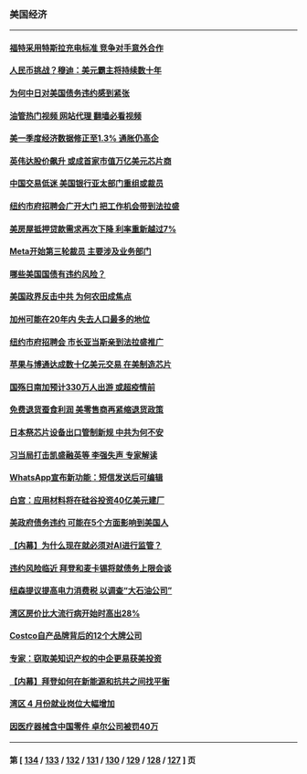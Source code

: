 ### 美国经济
---
#### [福特采用特斯拉充电标准 竞争对手意外合作](../../pages/ncid1078158/n14004149.md?05261245) 
#### [人民币挑战？穆迪：美元霸主将持续数十年](../../pages/ncid1078158/n14004114.md?05261245) 
#### [为何中日对美国债务违约感到紧张](../../pages/ncid1078158/n14004016.md?05261245) 
#### [油管热门视频 网站代理 翻墙必看视频](http://138.2.39.72:81/youtube.html?epic-marker?05261245)
#### [美一季度经济数据修正至1.3% 通胀仍高企](../../pages/ncid1078158/n14004012.md?05261245) 
#### [英伟达股价飙升 或成首家市值万亿美元芯片商](../../pages/ncid1078158/n14003945.md?05261245) 
#### [中国交易低迷 美国银行亚太部门重组或裁员](../../pages/ncid1078158/n14003993.md?05261245) 
#### [纽约市府招聘会广开大门 把工作机会带到法拉盛](../../pages/ncid1078158/n14003626.md?05261245) 
#### [美房屋抵押贷款需求再次下降 利率重新越过7%](../../pages/ncid1078158/n14003371.md?05261245) 
#### [Meta开始第三轮裁员 主要涉及业务部门](../../pages/ncid1078158/n14003357.md?05261245) 
#### [哪些美国国债有违约风险？](../../pages/ncid1078158/n14003259.md?05261245) 
#### [美国政界反击中共 为何农田成焦点](../../pages/ncid1078158/n14003260.md?05261245) 
#### [加州可能在20年内 失去人口最多的地位](../../pages/ncid1078158/n14002957.md?05261245) 
#### [纽约市府招聘会 市长亚当斯亲到法拉盛推广](../../pages/ncid1078158/n14002878.md?05261245) 
#### [苹果与博通达成数十亿美元交易 在美制造芯片](../../pages/ncid1078158/n14002681.md?05261245) 
#### [国殇日南加预计330万人出游 或超疫情前](../../pages/ncid1078158/n14002729.md?05261245) 
#### [免费退货蚕食利润 美零售商再紧缩退货政策](../../pages/ncid1078158/n14002693.md?05261245) 
#### [日本祭芯片设备出口管制新规 中共为何不安](../../pages/ncid1078158/n14002608.md?05261245) 
#### [习当局打击凯盛融英等 李强失声 专家解读](../../pages/ncid1078158/n14002154.md?05261245) 
#### [WhatsApp宣布新功能：短信发送后可编辑](../../pages/ncid1078158/n14002025.md?05261245) 
#### [白宫：应用材料将在硅谷投资40亿美元建厂](../../pages/ncid1078158/n14001966.md?05261245) 
#### [美政府债务违约 可能在5个方面影响到美国人](../../pages/ncid1078158/n14002075.md?05261245) 
#### [【内幕】为什么现在就必须对AI进行监管？](../../pages/ncid1078158/n14002066.md?05261245) 
#### [违约风险临近 拜登和麦卡锡将就债务上限会谈](../../pages/ncid1078158/n14002020.md?05261245) 
#### [纽森提议提高电力消费税 以调查“大石油公司”](../../pages/ncid1078158/n14001623.md?05261245) 
#### [湾区房价比大流行病开始时高出28%](../../pages/ncid1078158/n14001620.md?05261245) 
#### [Costco自产品牌背后的12个大牌公司](../../pages/ncid1078158/n13999358.md?05261245) 
#### [专家：窃取美知识产权的中企更易获美投资](../../pages/ncid1078158/n14001024.md?05261245) 
#### [【内幕】拜登如何在新能源和抗共之间找平衡](../../pages/ncid1078158/n14001007.md?05261245) 
#### [湾区 4 月份就业岗位大幅增加](../../pages/ncid1078158/n14000744.md?05261245) 
#### [因医疗器械含中国零件 卓尔公司被罚40万](../../pages/ncid1078158/n14000672.md?05261245) 

---
#### 第 [ [134](./134.md?05261245) / [133](./133.md?05261245) / [132](./132.md?05261245) / [131](./131.md?05261245) / [130](./130.md?05261245) / [129](./129.md?05261245) / [128](./128.md?05261245) / [127](./127.md?05261245) ] 页
